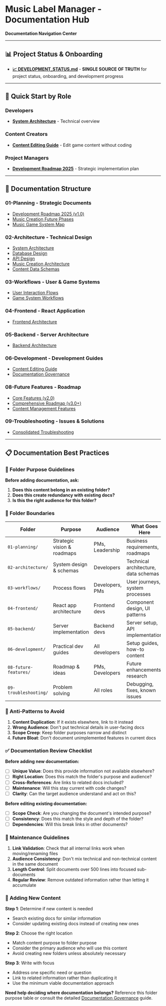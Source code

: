 # Music Label Manager - Documentation Hub

**Documentation Navigation Center**

---

## 📊 **Project Status & Onboarding**

- [**📈 DEVELOPMENT_STATUS.md**](../DEVELOPMENT_STATUS.md) - **SINGLE SOURCE OF TRUTH** for project status, onboarding, and development progress

---

## 🎯 **Quick Start by Role**

### **Developers**
- [**System Architecture**](./02-architecture/system-architecture.md) - Technical overview

### **Content Creators**
- [**Content Editing Guide**](./06-development/content-editing-guide.md) - Edit game content without coding

### **Project Managers**
- [**Development Roadmap 2025**](./01-planning/development_roadmap_2025.md) - Strategic implementation plan

---

## 📁 **Documentation Structure**

### **01-Planning** - Strategic Documents
- [Development Roadmap 2025 (v1.0)](./01-planning/development_roadmap_2025_sim-v1.0.md)
- [Music Creation Future Phases](./01-planning/implementation-specs/music-creation-release-cycle-phases-3-4-FUTURE.md)
- [Music Game System Map](./01-planning/music_game_system_map.html)

### **02-Architecture** - Technical Design
- [System Architecture](./02-architecture/system-architecture.md)
- [Database Design](./02-architecture/database-design.md)
- [API Design](./02-architecture/api-design.md)
- [Music Creation Architecture](./02-architecture/music-creation-architecture.md)
- [Content Data Schemas](./02-architecture/content-data-schemas.md)

### **03-Workflows** - User & Game Systems
- [User Interaction Flows](./03-workflows/user-interaction-flows.md)
- [Game System Workflows](./03-workflows/game-system-workflows.md)

### **04-Frontend** - React Application
- [Frontend Architecture](./04-frontend/frontend-architecture.md)

### **05-Backend** - Server Architecture
- [Backend Architecture](./05-backend/backend-architecture.md)

### **06-Development** - Development Guides
- [Content Editing Guide](./06-development/content-editing-guide.md)
- [Documentation Governance](./06-development/documentation-governance.md)

### **08-Future Features** - Roadmap
- [Core Features (v2.0)](./01-planning/CORE_FEATURES_sim-v2.0.md)
- [Comprehensive Roadmap (v3.0+)](./08-future-features-and-fixes/comprehensive-roadmap_sim-v3.0.md)
- [Content Management Features](./08-future-features-and-fixes/content-management-features.md)

### **09-Troubleshooting** - Issues & Solutions
- [Consolidated Troubleshooting](./09-troubleshooting/consolidated-system-troubleshooting.md)

---

## 📋 **Documentation Best Practices**

### **🎯 Folder Purpose Guidelines**

**Before adding documentation, ask:**
1. **Does this content belong in an existing folder?**
2. **Does this create redundancy with existing docs?**
3. **Is this the right audience for this folder?**

### **📁 Folder Boundaries**

| Folder | Purpose | Audience | What Goes Here | What Doesn't Go Here |
|--------|---------|----------|----------------|---------------------|
| `01-planning/` | Strategic vision & roadmaps | PMs, Leadership | Business requirements, roadmaps | Implementation details, code |
| `02-architecture/` | System design & schemas | Developers | Technical architecture, data schemas | User guides, implementation steps |
| `03-workflows/` | Process flows | Developers, PMs | User journeys, system processes | Code examples, debugging |
| `04-frontend/` | React app architecture | Frontend devs | Component design, UI patterns | Backend details, content editing |
| `05-backend/` | Server implementation | Backend devs | Server setup, API implementation | Architecture theory, user guides |
| `06-development/` | Practical dev guides | All developers | Setup guides, how-to content | Architectural theory, future plans |
| `08-future-features/` | Roadmap & ideas | PMs, Developers | Future enhancements, research | Current implementation, user guides |
| `09-troubleshooting/` | Problem solving | All roles | Debugging, fixes, known issues | General documentation, tutorials |

### **🚫 Anti-Patterns to Avoid**

1. **Content Duplication**: If it exists elsewhere, link to it instead
2. **Wrong Audience**: Don't put technical details in user-facing docs
3. **Scope Creep**: Keep folder purposes narrow and distinct
4. **Future Bloat**: Don't document unimplemented features in current docs

### **✅ Documentation Review Checklist**

**Before adding new documentation:**
- [ ] **Unique Value**: Does this provide information not available elsewhere?
- [ ] **Right Location**: Does this match the folder's purpose and audience?
- [ ] **Cross-References**: Are links to related docs included?
- [ ] **Maintenance**: Will this stay current with code changes?
- [ ] **Clarity**: Can the target audience understand and act on this?

**Before editing existing documentation:**
- [ ] **Scope Check**: Are you changing the document's intended purpose?
- [ ] **Consistency**: Does this match the style and depth of the folder?
- [ ] **Dependencies**: Will this break links in other documents?

### **🔄 Maintenance Guidelines**

1. **Link Validation**: Check that all internal links work when moving/renaming files
2. **Audience Consistency**: Don't mix technical and non-technical content in the same document
3. **Length Control**: Split documents over 500 lines into focused sub-documents
4. **Regular Review**: Remove outdated information rather than letting it accumulate

### **📝 Adding New Content**

**Step 1**: Determine if new content is needed
- Search existing docs for similar information
- Consider updating existing docs instead of creating new ones

**Step 2**: Choose the right location
- Match content purpose to folder purpose
- Consider the primary audience who will use this content
- Avoid creating new folders unless absolutely necessary

**Step 3**: Write with focus
- Address one specific need or question
- Link to related information rather than duplicating it
- Use the minimum viable documentation approach

**Need help deciding where documentation belongs?** Reference this folder purpose table or consult the detailed [Documentation Governance](./06-development/documentation-governance.md) guide.